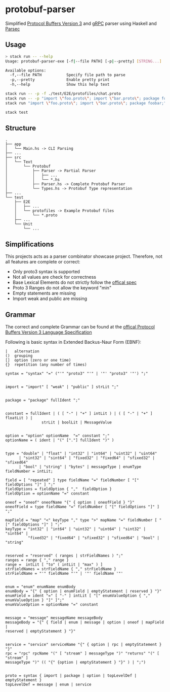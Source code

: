 # protobuf-parser

Simplified [Protocol Buffers Version 3](https://protobuf.dev/programming-guides/proto3/) and [gRPC](https://grpc.io/docs/what-is-grpc/introduction/) parser using Haskell and [Parsec](https://hackage.haskell.org/package/parsec)

## Usage

```bash
> stack run -- --help
Usage: protobuf-parser-exe [-f|--file PATH] [-p|--pretty] [STRING...]

Available options:
  -f,--file PATH           Specify file path to parse
  -p,--pretty              Enable pretty print
  -h,--help                Show this help text

```

```bash
stack run -- -p -f ./test/E2E/protofiles/chat.proto
stack run -- -p "import \"foo.proto\"; import \"bar.proto\"; package foobar;"
stack run "import \"foo.proto\"; import \"bar.proto\"; package foobar;"

stack test
```

## Structure

```
.
├── app
│   └── Main.hs -> CLI Parsing
├── ...
├── src
│   └── Text
│       └── Protobuf
│           ├── Parser -> Partial Parser
│           │   ├── ...
│           │   └── *.hs
│           ├── Parser.hs -> Complete Protobuf Parser
│           └── Types.hs -> Protobuf Type representation
├── ...
└── test
    ├── E2E
    │   ├── ...
    │   └── protofiles -> Example Protobuf files
    │       └── *.proto
    ├── ...
    └── Unit
        └── ...

```

## Simplifications

This projects acts as a parser combinator showcase project.
Therefore, not all features are complete or correct:

- Only proto3 syntax is supported
- Not all values are check for correctness
- Base Lexical Elements do not strictly follow the [offical spec](https://protobuf.dev/reference/protobuf/proto3-spec/#lexical_elements)
- Proto 3 Ranges do not allow the keyword "min"
- Empty statements are missing
- Import weak and public are missing

## Grammar

The correct and complete Grammar can be found at the [offical Protocol Buffers Version 3 Language Specification](https://protobuf.dev/reference/protobuf/proto3-spec/)

Following is basic syntax in Extended Backus-Naur Form (EBNF):

```
|   alternation
()  grouping
[]  option (zero or one time)
{}  repetition (any number of times)
```

```
syntax = "syntax" "=" ("'" "proto3" "'" | '"' "proto3" '"') ";"


import = "import" [ "weak" | "public" ] strLit ";"


package = "package" fullIdent ";"


constant = fullIdent | ( [ "-" | "+" ] intLit ) | ( [ "-" | "+" ] floatLit ) |
                strLit | boolLit | MessageValue


option = "option" optionName  "=" constant ";"
optionName = ( ident | "(" ["."] fullIdent ")" )


type = "double" | "float" | "int32" | "int64" | "uint32" | "uint64"
      | "sint32" | "sint64" | "fixed32" | "fixed64" | "sfixed32" | "sfixed64"
      | "bool" | "string" | "bytes" | messageType | enumType
fieldNumber = intLit;

field = [ "repeated" ] type fieldName "=" fieldNumber [ "[" fieldOptions "]" ] ";"
fieldOptions = fieldOption { ","  fieldOption }
fieldOption = optionName "=" constant

oneof = "oneof" oneofName "{" { option | oneofField } "}"
oneofField = type fieldName "=" fieldNumber [ "[" fieldOptions "]" ] ";"

mapField = "map" "<" keyType "," type ">" mapName "=" fieldNumber [ "[" fieldOptions "]" ] ";"
keyType = "int32" | "int64" | "uint32" | "uint64" | "sint32" | "sint64" |
          "fixed32" | "fixed64" | "sfixed32" | "sfixed64" | "bool" | "string"


reserved = "reserved" ( ranges | strFieldNames ) ";"
ranges = range { "," range }
range =  intLit [ "to" ( intLit | "max" ) ]
strFieldNames = strFieldName { "," strFieldName }
strFieldName = "'" fieldName "'" | '"' fieldName '"'


enum = "enum" enumName enumBody
enumBody = "{" { option | enumField | emptyStatement | reserved } "}"
enumField = ident "=" [ "-" ] intLit [ "[" enumValueOption { ","  enumValueOption } "]" ]";"
enumValueOption = optionName "=" constant


message = "message" messageName messageBody
messageBody = "{" { field | enum | message | option | oneof | mapField |
reserved | emptyStatement } "}"


service = "service" serviceName "{" { option | rpc | emptyStatement } "}"
rpc = "rpc" rpcName "(" [ "stream" ] messageType ")" "returns" "(" [ "stream" ]
messageType ")" (( "{" {option | emptyStatement } "}" ) | ";")


proto = syntax { import | package | option | topLevelDef | emptyStatement }
topLevelDef = message | enum | service
```
